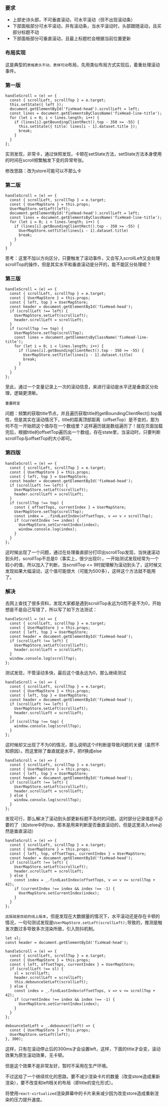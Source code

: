 ### 要求

- 上部史诗头部，不可垂直滚动，可水平滚动（但不出现滚动条）
- 下部面板部分可水平滚动，并有滚动条，当水平滚动时，头部跟随滚动，且买部分标题不动
- 下部面板部分可垂直滚动，且最上标题栏会根据当前位置更新

### 布局实现

这是典型的`表格表头不动，表体可动`布局，先用类似布局方式实现后，着重处理滚动事件。

### 第一版

```
handleScroll = (e) => {
  const { scrollLeft, scrollTop } = e.target;
  this.setState({ left });
  document.getElementById('fixHead-head').scrollLeft = left;
  const lines = document.getElementsByClassName('fixHead-line-title');
  for (let i = 0; i < lines.length; i++) {
    if (lines[i].getBoundingClientRect().top - 350 >= -55) {
      this.setState({ title: lines[i - 1].dataset.title });
      break;
    }
  }
};
```

实测发现，非常卡，通过快照发现，卡顿在setState方法，setState方法本身使用的时间在scroll频繁触发下变的异常夸张。

修改思路：改为store可能可以不那么卡

### 第二版

```
handleScroll = (e) => {
  const { scrollLeft, scrollTop } = e.target;
  const { UserMapStore } = this.props;
  UserMapStore.setLeft(left);
  document.getElementById('fixHead-head').scrollLeft = left;
  const lines = document.getElementsByClassName('fixHead-line-title');
  for (let i = 0; i < lines.length; i++) {
    if (lines[i].getBoundingClientRect().top - 350 >= -55) {
      UserMapStore.setTitle(lines[i - 1].dataset.title)
      break;
    }
  }
}
```

思考：这里不加以方向区分，只要触发了滚动事件，又会写入scrollLeft又会处理scrollTop的操作，但是其实水平和垂直滚动是分开的，能不能区分处理呢？

### 第三版

```
handleScroll = (e) => {
  const { scrollLeft, scrollTop } = e.target;
  const { UserMapStore } = this.props;
  const { left, top } = UserMapStore;
  const header = document.getElementById('fixHead-head');
  if (scrollLeft !== left) {
    UserMapStore.setLeft(scrollLeft);
    header.scrollLeft = scrollLeft;
  }
  if (scrollTop !== top) {
    UserMapStore.setTop(scrollTop);
    const lines = document.getElementsByClassName('fixHead-line-title');
    for (let i = 0; i < lines.length; i++) {
      if (lines[i].getBoundingClientRect().top - 350 >= -55) {
        UserMapStore.setTitle(lines[i - 1].dataset.title)
        break;
      }
    }
  }
};
```

至此，通过一个变量记录上一次的滚动信息，来进行滚动是水平还是垂直区分处理，逻辑更清晰。

`重要转变`

问题：频繁的获取title节点，并且遍历获取title的getBoundingClientRect().top属性，但是其实在滚动情况下，title的距离顶部距离（offsetTop）是不变的，那为何不在一开始把这个值存在一个数组里？这样遍历就是数组遍历了！就在页面加载完后，根据title的offsetTop遍历出一个数组，存在state里，当滚动时，只要判断scrollTop与offsetTop的大小即可。

### 第四版

```
handleScroll = (e) => {
  const { scrollLeft, scrollTop } = e.target;
  const { UserMapStore } = this.props;
  const { left, top } = UserMapStore;
  const header = document.getElementById('fixHead-head');
  if (scrollLeft !== left) {
    UserMapStore.setLeft(scrollLeft);
    header.scrollLeft = scrollLeft;
  }
  if (scrollTop !== top) {
    const { offsetTops, currentIndex } = UserMapStore;
    UserMapStore.setTop(scrollTop);
    const index = _.findLastIndex(offsetTops, v => v < scrollTop);
    if (currentIndex !== index) {
      UserMapStore.setCurrentIndex(index);
      window.console.log(index);
    }
  }
};
```

这时候出现了一个问题，通过在处理垂直部分打印出scrollTop发现，当快速滚动到头时，scrollTop不总是0（事实上，很少出现0），一开始测试发现经常为一个较小的值，所以加入了判断，当scrollTop <= 9时就理解为滚动到头了，这时候又发现如果大幅滚动，这个值可能很大（可能为500多），这样这个方法就不能用了。

### 解决

去网上查找了很多资料，发现大家都是遇到scrollTop永远为0而不是不为0，开始想是不是自己写错了，所以写了如下方法测试：

```
handleScroll = (e) => {
  const { scrollLeft, scrollTop } = e.target;
  const { UserMapStore } = this.props;
  const { left, top } = UserMapStore;
  const header = document.getElementById('fixHead-head');
  if (scrollLeft !== left) {
    UserMapStore.setLeft(scrollLeft);
    header.scrollLeft = scrollLeft;
  }
  window.console.log(scrollTop);
};
```

测试发现，不管滚动多快，最后这个值永远为0，那么继续测试

```
handleScroll = (e) => {
  const { scrollLeft, scrollTop } = e.target;
  const { UserMapStore } = this.props;
  const { left, top } = UserMapStore;
  const header = document.getElementById('fixHead-head');
  if (scrollLeft !== left) {
    UserMapStore.setLeft(scrollLeft);
    header.scrollLeft = scrollLeft;
  }
  if (scrollTop !== top) {
    window.console.log(scrollTop);
  }
};
```

这时候却又出现了不为0的情况，那么说明这个if判断是导致问题的关键（虽然不知原因）。而这里除了垂直就是水平，把if换成else

```
handleScroll = (e) => {
  const { scrollLeft, scrollTop } = e.target;
  const { UserMapStore } = this.props;
  const { left, top } = UserMapStore;
  const header = document.getElementById('fixHead-head');
  if (scrollLeft !== left) {
    UserMapStore.setLeft(scrollLeft);
    header.scrollLeft = scrollLeft;
  } else {
    window.console.log(scrollTop);
  } 
};
```

发现可行，那么解决了滚动到头部更新标题不及时的问题。这时部分记录值是不必要的了（如store中的top，那本是用来判断是否垂直滚动的，但是这里进入else必然是垂直滚动）

```
handleScroll = (e) => {
  const { scrollLeft, scrollTop } = e.target;
  const { UserMapStore } = this.props;
  const { left, top, offsetTops, currentIndex } = UserMapStore;
  const header = document.getElementById('fixHead-head');
  if (scrollLeft !== left) {
    UserMapStore.setLeft(scrollLeft);
    header.scrollLeft = scrollLeft;
  } else {
    const index = _.findLastIndex(offsetTops, v => v <= scrollTop + 42);
    if (currentIndex !== index && index !== -1) {
      UserMapStore.setCurrentIndex(index);
    }
  }
};
```

`这版就是目前的线上版本`，但是发现在大数据量的情况下，水平滚动还是存在卡顿的情况，一句句测试发现是`UserMapStore.setLeft(scrollLeft);`导致的，推测是触发次数过多导致多次渲染所致，引入防抖机制。

```
let sl;
const header = document.getElementById('fixHead-head');

handleScroll = (e) => {
  const { scrollLeft, scrollTop } = e.target;
  const { UserMapStore } = this.props;
  const { left, offsetTops, currentIndex } = UserMapStore;
  if (scrollLeft !== sl) {
    sl = scrollLeft;
    header.scrollLeft = scrollLeft;
    this.debounceSetLeft(scrollLeft);
  } else {
    const index = _.findLastIndex(offsetTops, v => v <= scrollTop + 42);
    if (currentIndex !== index && index !== -1) {
      UserMapStore.setCurrentIndex(index);
    }
  }
};

debounceSetLeft = _.debounce((left) => {
  const { UserMapStore } = this.props;
  UserMapStore.setLeft(left);
}, 300);
```

这样，只有在滚动停止后的300ms才会设置left，这样，下面的title才会变，滚动效果为原生滚动效果，无卡顿。

但是这个效果不是非常友好，暂时不采用在生产环境。

不过这给了一个继续优化的思路，要不减少渲染卡片的数量（改变store造成重新渲染），要不改变和left相关的布局（即title的变化形式）。

将使用`react-virtualized`渲染屏幕中的卡片来来减少因为改变store造成重新渲染的压力提升速度。